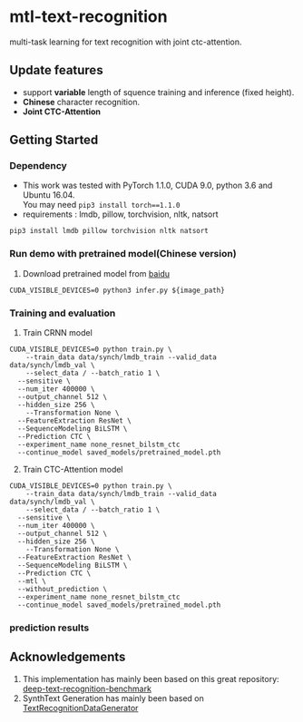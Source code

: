 # mtl-text-recognition
multi-task learning for text recognition with joint ctc-attention.
## Update features
+ support **variable** length of squence training and inference (fixed height).
+ **Chinese** character recognition.
+ **Joint CTC-Attention**
## Getting Started
### Dependency
- This work was tested with PyTorch 1.1.0, CUDA 9.0, python 3.6 and Ubuntu 16.04. <br> You may need `pip3 install torch==1.1.0`
- requirements : lmdb, pillow, torchvision, nltk, natsort
```
pip3 install lmdb pillow torchvision nltk natsort
```
### Run demo with pretrained model(Chinese version)
1. Download pretrained model from [baidu](http)
```
CUDA_VISIBLE_DEVICES=0 python3 infer.py ${image_path}
```
### Training and evaluation
1. Train CRNN model
```
CUDA_VISIBLE_DEVICES=0 python train.py \
	--train_data data/synch/lmdb_train --valid_data data/synch/lmdb_val \
	--select_data / --batch_ratio 1 \
  --sensitive \
  --num_iter 400000 \
  --output_channel 512 \
  --hidden_size 256 \
	--Transformation None \
  --FeatureExtraction ResNet \
  --SequenceModeling BiLSTM \
  --Prediction CTC \
  --experiment_name none_resnet_bilstm_ctc
  --continue_model saved_models/pretrained_model.pth
```
2. Train CTC-Attention model
```
CUDA_VISIBLE_DEVICES=0 python train.py \
	--train_data data/synch/lmdb_train --valid_data data/synch/lmdb_val \
	--select_data / --batch_ratio 1 \
  --sensitive \
  --num_iter 400000 \
  --output_channel 512 \
  --hidden_size 256 \
	--Transformation None \
  --FeatureExtraction ResNet \
  --SequenceModeling BiLSTM \
  --Prediction CTC \
  --mtl \
  --without_prediction \
  --experiment_name none_resnet_bilstm_ctc
  --continue_model saved_models/pretrained_model.pth
```
### prediction results

## Acknowledgements
1. This implementation has mainly been based on this great repository: [deep-text-recognition-benchmark](https://github.com/clovaai/deep-text-recognition-benchmark)
2. SynthText Generation has mainly been based on [TextRecognitionDataGenerator](https://github.com/Belval/TextRecognitionDataGenerator/tree/master/TextRecognitionDataGenerator)
